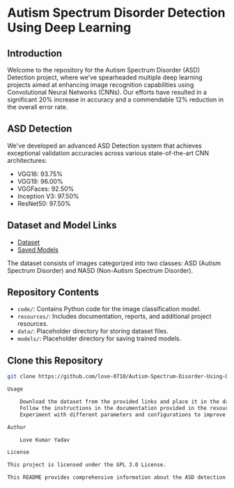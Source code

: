 
 # Autism Spectrum Disorder Detection Using Deep Learning

## Introduction

Welcome to the repository for the Autism Spectrum Disorder (ASD) Detection project, where we've spearheaded multiple deep learning projects aimed at enhancing image recognition capabilities using Convolutional Neural Networks (CNNs). Our efforts have resulted in a significant 20% increase in accuracy and a commendable 12% reduction in the overall error rate.

## ASD Detection

We've developed an advanced ASD Detection system that achieves exceptional validation accuracies across various state-of-the-art CNN architectures:

- VGG16: 93.75%
- VGG19: 96.00%
- VGGFaces: 92.50%
- Inception V3: 97.50%
- ResNet50: 97.50%

## Dataset and Model Links

- [Dataset](https://drive.google.com/drive/folders/1dCETVruQn4EZJash14C_Tv-aHfBFCo-e?usp=sharing)
- [Saved Models](https://drive.google.com/drive/folders/1ZHJBVKQJ1__zpHkbrbjB8J5F08ge8Wp7?usp=sharing)

The dataset consists of images categorized into two classes: ASD (Autism Spectrum Disorder) and NASD (Non-Autism Spectrum Disorder).

## Repository Contents

- `code/`: Contains Python code for the image classification model.
- `resources/`: Includes documentation, reports, and additional project resources.
- `data/`: Placeholder directory for storing dataset files.
- `models/`: Placeholder directory for saving trained models.

## Clone this Repository

```bash
git clone https://github.com/love-0710/Autism-Spectrum-Disorder-Using-Deep-Learning

Usage

    Download the dataset from the provided links and place it in the data/ directory.
    Follow the instructions in the documentation provided in the resources/ directory to set up the environment and run the code.
    Experiment with different parameters and configurations to improve the model performance.

Author

    Love Kumar Yadav

License

This project is licensed under the GPL 3.0 License.

This README provides comprehensive information about the ASD detection project, including details about the project, dataset, repository contents, usage instructions, author information, and licensing details. Adjustments can be made as needed to suit your preferences or additional information.

